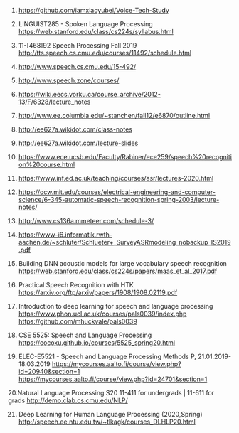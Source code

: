 1. https://github.com/iamxiaoyubei/Voice-Tech-Study

2. LINGUIST285 - Spoken Language Processing
https://web.stanford.edu/class/cs224s/syllabus.html

3. 11-[468]92 Speech Processing Fall 2019
http://tts.speech.cs.cmu.edu/courses/11492/schedule.html

4. http://www.speech.cs.cmu.edu/15-492/

5. http://www.speech.zone/courses/

6. https://wiki.eecs.yorku.ca/course_archive/2012-13/F/6328/lecture_notes

7. http://www.ee.columbia.edu/~stanchen/fall12/e6870/outline.html

8. http://ee627a.wikidot.com/class-notes 

9. http://ee627a.wikidot.com/lecture-slides 

10. https://www.ece.ucsb.edu/Faculty/Rabiner/ece259/speech%20recognition%20course.html

11. https://www.inf.ed.ac.uk/teaching/courses/asr/lectures-2020.html

12. https://ocw.mit.edu/courses/electrical-engineering-and-computer-science/6-345-automatic-speech-recognition-spring-2003/lecture-notes/

13. http://www.cs136a.mmeteer.com/schedule-3/

14. https://www-i6.informatik.rwth-aachen.de/~schluter/Schlueter+_SurveyASRmodeling_nobackup_IS2019.pdf

15. Building DNN acoustic models for large vocabulary speech recognition
https://web.stanford.edu/class/cs224s/papers/maas_et_al_2017.pdf

16. Practical Speech Recognition with HTK
https://arxiv.org/ftp/arxiv/papers/1908/1908.02119.pdf

17. Introduction to deep learning for speech and language processing
https://www.phon.ucl.ac.uk/courses/pals0039/index.php
https://github.com/mhuckvale/pals0039

18. CSE 5525: Speech and Language Processing
https://cocoxu.github.io/courses/5525_spring20.html 

19. ELEC-E5521 - Speech and Language Processing Methods P, 21.01.2019-18.03.2019
https://mycourses.aalto.fi/course/view.php?id=20940&section=1  
https://mycourses.aalto.fi/course/view.php?id=24701&section=1


20.Natural Language Processing S20
11-411 for undergrads | 11-611 for grads
http://demo.clab.cs.cmu.edu/NLP/

21. Deep Learning for Human Language Processing (2020,Spring)
http://speech.ee.ntu.edu.tw/~tlkagk/courses_DLHLP20.html











